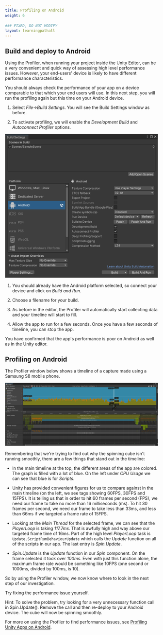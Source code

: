 ```yaml
---
title: Profiling on Android
weight: 6

### FIXED, DO NOT MODIFY
layout: learningpathall
---
```


## Build and deploy to Android
Using the Profiler, when running your project inside the Unity Editor, can be a very convenient and quick way of assessing high level performance issues. However, your end-users' device is likely to have different performance characteristics.

You should always check the performance of your app on a device comparable to that which your end users will use. In this next step, you will run the profiling again but this time on your Android device.

1. Select _File->Build Settings_. You will see the Build Settings window as before.

1. To activate profiling, we will enable the _Development Build_ and _Autoconnect Profiler_ options.

![Enable profiling options](images/build-settings-enable-profiling.png "Figure 1. Enable options for profiling")

1. You should already have the Android platform selected, so connect your device and click on _Build and Run_.

1. Choose a filename for your build.

1. As before in the editor, the Profiler will automatically start collecting data and your timeline will start to fill.

1. Allow the app to run for a few seconds. Once you have a few seconds of timeline, you can stop the app.

You have confirmed that the app's performance is poor on Android as well as in the Unity editor.

## Profiling on Android

The Profiler window below shows a timeline of a capture made using a Samsung S8 mobile phone.

![Profiler window for Android](images/profiler-running-on-android.png "Figure 2. Profiler window with Android results")

Remembering that we're trying to find out why the spinning cube isn't running smoothly, there are a few things that stand out in the timeline:

- In the main timeline at the top, the different areas of the app are colored. The graph is filled with a lot of blue. On the left under _CPU Usage_ we can see that blue is for _Scripts_.

- Unity has provided convenient figures for us to compare against in the main timeline (on the left, we see tags showing 60FPS, 30FPS and 15FPS). It is telling us that in order to hit 60 frames per second (FPS), we need our frame to take no more than 16 milliseconds (ms). To hit 30 frames per second, we need our frame to take less than 33ms, and less than 66ms if we targeted a frame rate of 15FPS.

- Looking at the _Main Thread_ for the selected frame, we can see that the _PlayerLoop_ is taking _117.7ms_. That is awfully high and way above our targeted frame time of 16ms. Part of the high level _PlayerLoop_ task is `Update.ScriptRunBehaviourUpdate` which calls the _Update_ function on all of the scripts in our app. The last entry is _Spin.Update_.

- _Spin.Update_ is the _Update_ function in our _Spin_ component. On the frame selected it took over _100ms_. Even with just this function alone, the maximum frame rate would be something like 10FPS (one second or 1000ms, divided by 100ms, is 10).

So by using the Profiler window, we now know where to look in the next step of our investigation.

Try fixing the performance issue yourself.

Hint: To solve the problem, try looking for a very unnecessary function call in Spin.Update(). Remove the call and then re-deploy to your Android device. The cube will now be spinning smoothly.

For more on using the Profiler to find performance issues, see [Profiling Unity Apps on Android](/learning-paths/smartphones-and-mobile/profiling-unity-apps-on-android).
